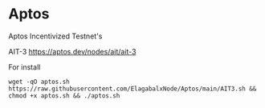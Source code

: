 # Aptos
Aptos Incentivized Testnet's

AIT-3
https://aptos.dev/nodes/ait/ait-3

For install 
```
wget -qO aptos.sh https://raw.githubusercontent.com/ElagabalxNode/Aptos/main/AIT3.sh && chmod +x aptos.sh && ./aptos.sh
```
